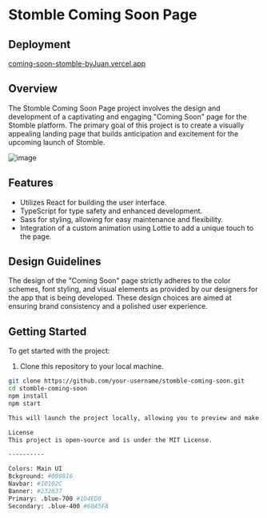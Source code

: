 # Stomble Coming Soon Page
## Deployment

[coming-soon-stomble-byJuan.vercel.app](https://coming-soon-stomble-byjuan.vercel.app/)

## Overview

The Stomble Coming Soon Page project involves the design and development of a captivating and engaging "Coming Soon" page for the Stomble platform. The primary goal of this project is to create a visually appealing landing page that builds anticipation and excitement for the upcoming launch of Stomble.

![image](https://github.com/juanmaurente/coming-soon/assets/26740359/720f97a2-0a1c-4449-aeb7-707d7a4096c2)

## Features

- Utilizes React for building the user interface.
- TypeScript for type safety and enhanced development.
- Sass for styling, allowing for easy maintenance and flexibility.
- Integration of a custom animation using Lottie to add a unique touch to the page.

## Design Guidelines

The design of the "Coming Soon" page strictly adheres to the color schemes, font styling, and visual elements as provided by our designers for the app that is being developed. These design choices are aimed at ensuring brand consistency and a polished user experience. 

## Getting Started

To get started with the project:

1. Clone this repository to your local machine.

```bash
git clone https://github.com/your-username/stomble-coming-soon.git
cd stomble-coming-soon
npm install
npm start

This will launch the project locally, allowing you to preview and make further customizations.

License
This project is open-source and is under the MIT License.

----------

Colors: Main UI
Bckground: #080816
Navbar: #10102C
Banner: #232637
Primary: .blue-700 #1D4ED8
Secondary: .blue-400 #60A5FA
